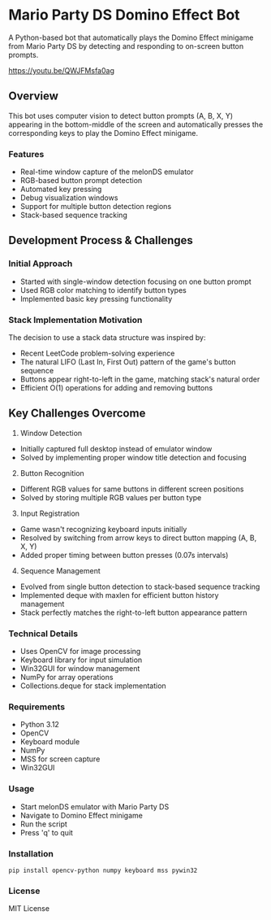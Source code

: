 # Mario Party DS Domino Effect Bot
A Python-based bot that automatically plays the Domino Effect minigame from Mario Party DS by detecting and responding to on-screen button prompts.

https://youtu.be/QWJFMsfa0ag

## Overview
This bot uses computer vision to detect button prompts (A, B, X, Y) appearing in the bottom-middle of the screen and automatically presses the corresponding keys to play the Domino Effect minigame.
### Features
* Real-time window capture of the melonDS emulator
* RGB-based button prompt detection
* Automated key pressing
* Debug visualization windows
* Support for multiple button detection regions
* Stack-based sequence tracking
## Development Process & Challenges
### Initial Approach
* Started with single-window detection focusing on one button prompt
* Used RGB color matching to identify button types
* Implemented basic key pressing functionality
### Stack Implementation Motivation
The decision to use a stack data structure was inspired by:
* Recent LeetCode problem-solving experience
* The natural LIFO (Last In, First Out) pattern of the game's button sequence
* Buttons appear right-to-left in the game, matching stack's natural order
* Efficient O(1) operations for adding and removing buttons
## Key Challenges Overcome
1. Window Detection
* Initially captured full desktop instead of emulator window
* Solved by implementing proper window title detection and focusing
2. Button Recognition
* Different RGB values for same buttons in different screen positions
* Solved by storing multiple RGB values per button type
3. Input Registration
* Game wasn't recognizing keyboard inputs initially
* Resolved by switching from arrow keys to direct button mapping (A, B, X, Y)
* Added proper timing between button presses (0.07s intervals)
4. Sequence Management
* Evolved from single button detection to stack-based sequence tracking
* Implemented deque with maxlen for efficient button history management
* Stack perfectly matches the right-to-left button appearance pattern
### Technical Details
* Uses OpenCV for image processing
* Keyboard library for input simulation
* Win32GUI for window management
* NumPy for array operations
* Collections.deque for stack implementation
### Requirements
* Python 3.12
* OpenCV
* Keyboard module
* NumPy
* MSS for screen capture
* Win32GUI
### Usage
* Start melonDS emulator with Mario Party DS
* Navigate to Domino Effect minigame
* Run the script
* Press 'q' to quit
### Installation
```pip install opencv-python numpy keyboard mss pywin32```
### License
MIT License
